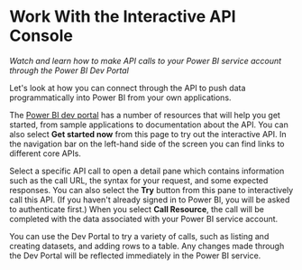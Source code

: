 <properties
   pageTitle="Work With the Interactive API Console"
   description="Discover how to make API calls to your Power BI service account through the Power BI Dev Portal."
   services="powerbi"
   documentationCenter=""
   authors="davidiseminger"
   manager="mblythe"
   editor=""
   tags=""
   featuredVideoId="ZCXw6uri2L8"
   featuredVideoThumb=""
   courseDuration=""/>

<tags
   ms.service="powerbi"
   ms.devlang="NA"
   ms.topic="article"
   ms.tgt_pltfrm="NA"
   ms.workload="powerbi"
   ms.date="02/20/2016"
   ms.author="v-jescoo"/>

# Work With the Interactive API Console

*Watch and learn how to make API calls to your Power BI service account through the Power BI Dev Portal*

Let's look at how you can connect through the API to push data programmatically into Power BI from your own applications.

The [Power BI dev portal](http://dev.powerbi.com "Power BI Dev Portal") has a number of resources that will help you get started, from sample applications to documentation about the API. You can also select **Get started now** from this page to try out the interactive API. In the navigation bar on the left-hand side of the screen you can find links to different core APIs.

Select a specific API call to open a detail pane which contains information such as the call URL, the syntax for your request, and some expected responses. You can also select the **Try** button from this pane to interactively call this API. (If you haven't already signed in to Power BI, you will be asked to authenticate first.) When you select **Call Resource**, the call will be completed with the data associated with your Power BI service account.

You can use the Dev Portal to try a variety of calls, such as listing and creating datasets, and adding rows to a table. Any changes made through the Dev Portal will be reflected immediately in the Power BI service.
